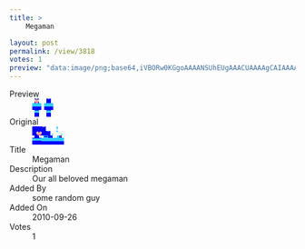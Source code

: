 ```yaml
---
title: >
    Megaman

layout: post
permalink: /view/3818
votes: 1
preview: "data:image/png;base64,iVBORw0KGgoAAAANSUhEUgAAACUAAAAgCAIAAAAaMSbnAAAABnRSTlMA/wD/AP5AXyvrAAAAxUlEQVRIie2WUQ6EIAxEZzbeSK+0eCY5k1xpux+4BqgmYNgYCe+rNjaTKS1KkQ9+kPTBuAKAm7a8iCCDnPIhLJDF+mCCCR+Bd47ezq6kGdKEMSRlAQDOs4jAWl12mZdO7fYz21iE8he6qerMc+Dvr0R6nM0WOQfn0mQNqPchGMtNrHQfEsJyjmvZUKxj9P7kjjXOuPX8ut7j9AiUzWeyG2c7cEbr/ex6dTm4rzUV7+voe+v/cy6TU976+bU+L633s+s9W+8Ly5hRKz6apEIAAAAASUVORK5CYII="
---
```

<dl class="side-by-side">
<dt>Preview</dt>
<dd>
    <img class="preview" src="data:image/png;base64,iVBORw0KGgoAAAANSUhEUgAAACUAAAAgCAIAAAAaMSbnAAAABnRSTlMA/wD/AP5AXyvrAAAAxUlEQVRIie2WUQ6EIAxEZzbeSK+0eCY5k1xpux+4BqgmYNgYCe+rNjaTKS1KkQ9+kPTBuAKAm7a8iCCDnPIhLJDF+mCCCR+Bd47ezq6kGdKEMSRlAQDOs4jAWl12mZdO7fYz21iE8he6qerMc+Dvr0R6nM0WOQfn0mQNqPchGMtNrHQfEsJyjmvZUKxj9P7kjjXOuPX8ut7j9AiUzWeyG2c7cEbr/ex6dTm4rzUV7+voe+v/cy6TU976+bU+L633s+s9W+8Ly5hRKz6apEIAAAAASUVORK5CYII=">
</dd>
<dt>Original</dt>
<dd>
    <img class="preview" src="data:image/png;base64,iVBORw0KGgoAAAANSUhEUgAAAEAAAAAgCAYAAACinX6EAAAAw0lEQVR42u2Y2w2AIAxFu5M7sRM7uVONGBWN+OKihdwm50ONSg+WFEVEFYF6v2G9houuVx0RbGAEpKEACqAACjAdFMAS+Io1gXeCfhFw1NwcNzzlv5DPBSyJanhplLSEcxgJhteAWECc8P64fQEXNCvgjgTkGpBb4y/vf7DTc24ClnwlAs63u801SnkDnmchBfr5BYTmD/CsESohQJ0EKMCKgMpKANPfW0VyZ6x2KIACKICLoJk/Qv9AARRAARRAAckYALekmc6EFVFYAAAAAElFTkSuQmCC">
</dd>
<dt>Title</dt>
<dd>Megaman</dd>
<dt>Description</dt>
<dd>Our all beloved megaman</dd>
<dt>Added By</dt>
<dd>some random guy</dd>
<dt>Added On</dt>
<dd>2010-09-26</dd>
<dt>Votes</dt>
<dd>1</dd>
</dl>
